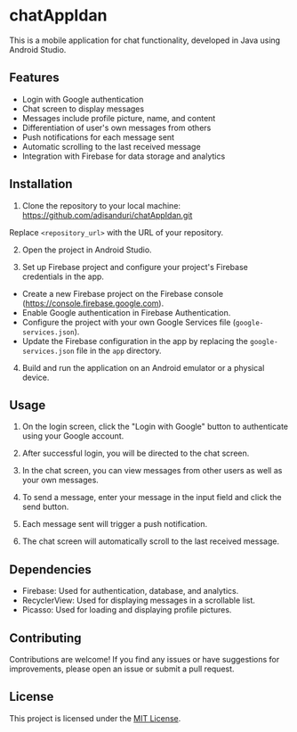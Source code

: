 # chatAppIdan

This is a mobile application for chat functionality, developed in Java using Android Studio.

## Features

- Login with Google authentication
- Chat screen to display messages
- Messages include profile picture, name, and content
- Differentiation of user's own messages from others
- Push notifications for each message sent
- Automatic scrolling to the last received message
- Integration with Firebase for data storage and analytics

## Installation

1. Clone the repository to your local machine:
https://github.com/adisanduri/chatAppIdan.git

Replace `<repository_url>` with the URL of your repository.

2. Open the project in Android Studio.

3. Set up Firebase project and configure your project's Firebase credentials in the app.
- Create a new Firebase project on the Firebase console (https://console.firebase.google.com).
- Enable Google authentication in Firebase Authentication.
- Configure the project with your own Google Services file (`google-services.json`).
- Update the Firebase configuration in the app by replacing the `google-services.json` file in the `app` directory.

4. Build and run the application on an Android emulator or a physical device.

## Usage

1. On the login screen, click the "Login with Google" button to authenticate using your Google account.

2. After successful login, you will be directed to the chat screen.

3. In the chat screen, you can view messages from other users as well as your own messages.

4. To send a message, enter your message in the input field and click the send button.

5. Each message sent will trigger a push notification.

6. The chat screen will automatically scroll to the last received message.

## Dependencies

- Firebase: Used for authentication, database, and analytics.
- RecyclerView: Used for displaying messages in a scrollable list.
- Picasso: Used for loading and displaying profile pictures.

## Contributing

Contributions are welcome! If you find any issues or have suggestions for improvements, please open an issue or submit a pull request.

## License

This project is licensed under the [MIT License](LICENSE).

